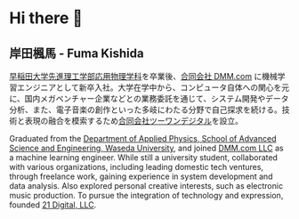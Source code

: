 # Hi there 👋

<!--
**fumakishida/fumakishida** is a ✨ _special_ ✨ repository because its `README.md` (this file) appears on your GitHub profile.

Here are some ideas to get you started:

- 🔭 I’m currently working on ...
- 🌱 I’m currently learning ...
- 👯 I’m looking to collaborate on ...
- 🤔 I’m looking for help with ...
- 💬 Ask me about ...
- 📫 How to reach me: ...
- 😄 Pronouns: ...
- ⚡ Fun fact: ...
-->

## 岸田楓馬 - Fuma Kishida

[早稲田大学先進理工学部応用物理学科](https://www.phys.waseda.ac.jp/)を卒業後、[合同会社 DMM.com](https://dmm-corp.com/) に機械学習エンジニアとして新卒入社。大学在学中から、コンピュータ自体への関心を元に、国内メガベンチャー企業などとの業務委託を通じて、システム開発やデータ分析、また、電子音楽の創作といった多岐にわたる分野で自己探求を続ける。技術と表現の融合を模索するため[合同会社ツーワンデジタル](https://21-digital-jp.github.io/ja/index.html)を設立。

Graduated from the [Department of Applied Physics, School of Advanced Science and Engineering, Waseda University](https://www.phys.waseda.ac.jp/), and joined [DMM.com LLC](https://dmm-corp.com/) as a machine learning engineer. While still a university student, collaborated with various organizations, including leading domestic tech ventures, through freelance work, gaining experience in system development and data analysis. Also explored personal creative interests, such as electronic music production. To pursue the integration of technology and expression, founded [21 Digital, LLC](https://21-digital-jp.github.io/en/index.html).
